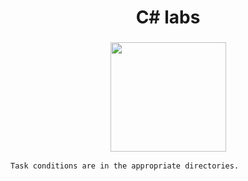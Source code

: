 <h1 align="center">C# labs</h1>
   <h3 align="center"><img src="https://cdn.worldvectorlogo.com/logos/c--4.svg" width="185" height="175"></h3>
   
   ```
   Task conditions are in the appropriate directories.
   ```